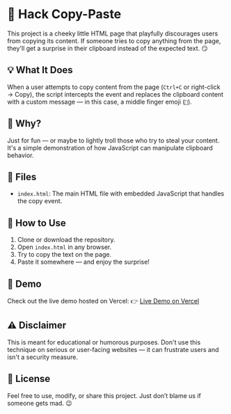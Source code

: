 # 🚫 Hack Copy-Paste
This project is a cheeky little HTML page that playfully discourages users from copying its content. If someone tries to copy anything from the page, they'll get a surprise in their clipboard instead of the expected text. 😏

## 💡 What It Does
When a user attempts to copy content from the page (`Ctrl+C` or right-click → Copy), the script intercepts the event and replaces the clipboard content with a custom message — in this case, a middle finger emoji (`🖕`).

## 🔐 Why?
Just for fun — or maybe to lightly troll those who try to steal your content. It's a simple demonstration of how JavaScript can manipulate clipboard behavior.

## 📁 Files
- `index.html`: The main HTML file with embedded JavaScript that handles the copy event.

## 🧪 How to Use
1. Clone or download the repository.
2. Open `index.html` in any browser.
3. Try to copy the text on the page.
4. Paste it somewhere — and enjoy the surprise!

## 🎥 Demo
Check out the live demo hosted on Vercel:
👉 [Live Demo on Vercel](https://copy-prank.vercel.app/)

## ⚠️ Disclaimer
This is meant for educational or humorous purposes. Don't use this technique on serious or user-facing websites — it can frustrate users and isn't a security measure.

## 📜 License
Feel free to use, modify, or share this project. Just don’t blame us if someone gets mad. 😉

